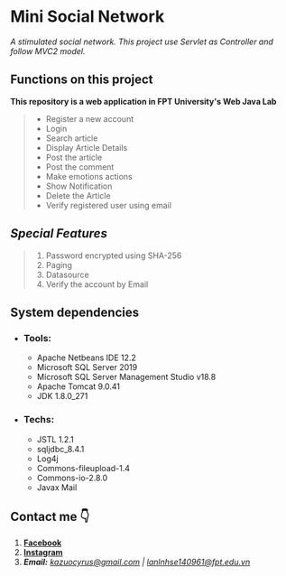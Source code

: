 # Mini Social Network

*A stimulated social network. This project use Servlet as Controller and follow MVC2 model.*
## Functions on this project 
**This repository is a web application in FPT University's Web Java Lab**

> - Register a new account
> - Login
> - Search article
> - Display Article Details
> - Post the article
> - Post the comment
> - Make emotions actions
> - Show Notification
> - Delete the Article
> - Verify registered user using email

## ***Special Features***
> 1. Password encrypted using SHA-256
> 2. Paging
> 3. Datasource
> 4. Verify the account by Email

## System dependencies 
  - ### Tools:
    - Apache Netbeans IDE 12.2
    - Microsoft SQL Server 2019
    - Microsoft SQL Server Management Studio v18.8
    - Apache Tomcat 9.0.41
    - JDK 1.8.0_271
  - ### Techs:
    - JSTL 1.2.1
    - sqljdbc_8.4.1
    - Log4j
    - Commons-fileupload-1.4
    - Commons-io-2.8.0
    - Javax Mail
    
## Contact me 👇
1. **[Facebook](https://www.facebook.com/cyrus.le.79/)**
2. **[Instagram](https://www.instagram.com/_cyrus.le_/)**
3. ***Email:*** *kazuocyrus@gmail.com | lanlnhse140961@fpt.edu.vn*
  
  
  

